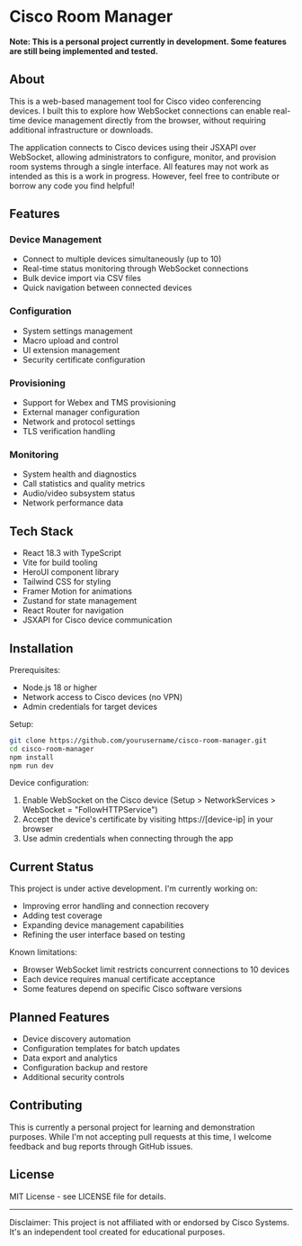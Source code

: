 # Cisco Room Manager

**Note: This is a personal project currently in development. Some features are still being implemented and tested.**

## About

This is a web-based management tool for Cisco video conferencing devices. I built this to explore how WebSocket connections can enable real-time device management directly from the browser, without requiring additional infrastructure or downloads.

The application connects to Cisco devices using their JSXAPI over WebSocket, allowing administrators to configure, monitor, and provision room systems through a single interface. All features may not work as intended as this is a work in progress. However, feel free to contribute or borrow any code you find helpful!

## Features

### Device Management

- Connect to multiple devices simultaneously (up to 10)
- Real-time status monitoring through WebSocket connections
- Bulk device import via CSV files
- Quick navigation between connected devices

### Configuration

- System settings management
- Macro upload and control
- UI extension management
- Security certificate configuration

### Provisioning

- Support for Webex and TMS provisioning
- External manager configuration
- Network and protocol settings
- TLS verification handling

### Monitoring

- System health and diagnostics
- Call statistics and quality metrics
- Audio/video subsystem status
- Network performance data

## Tech Stack

- React 18.3 with TypeScript
- Vite for build tooling
- HeroUI component library
- Tailwind CSS for styling
- Framer Motion for animations
- Zustand for state management
- React Router for navigation
- JSXAPI for Cisco device communication

## Installation

Prerequisites:

- Node.js 18 or higher
- Network access to Cisco devices (no VPN)
- Admin credentials for target devices

Setup:

```bash
git clone https://github.com/yourusername/cisco-room-manager.git
cd cisco-room-manager
npm install
npm run dev
```

Device configuration:

1. Enable WebSocket on the Cisco device (Setup > NetworkServices > WebSocket = "FollowHTTPService")
2. Accept the device's certificate by visiting https://[device-ip] in your browser
3. Use admin credentials when connecting through the app

## Current Status

This project is under active development. I'm currently working on:

- Improving error handling and connection recovery
- Adding test coverage
- Expanding device management capabilities
- Refining the user interface based on testing

Known limitations:

- Browser WebSocket limit restricts concurrent connections to 10 devices
- Each device requires manual certificate acceptance
- Some features depend on specific Cisco software versions

## Planned Features

- Device discovery automation
- Configuration templates for batch updates
- Data export and analytics
- Configuration backup and restore
- Additional security controls

## Contributing

This is currently a personal project for learning and demonstration purposes. While I'm not accepting pull requests at this time, I welcome feedback and bug reports through GitHub issues.

## License

MIT License - see LICENSE file for details.

---

Disclaimer: This project is not affiliated with or endorsed by Cisco Systems. It's an independent tool created for educational purposes.
